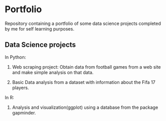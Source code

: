# Portfolio
Repository containing a portfolio of some data science projects completed by me for self learning purposes. 


## Data Science projects

In Python:
1. Web scraping project: Obtain data from football games from a web site and make simple analysis on that data.

2. Basic Data analysis from a dataset with information about the Fifa 17 players.

In R:
1. Analysis and visualization(ggplot) using a database from the package gapminder.

